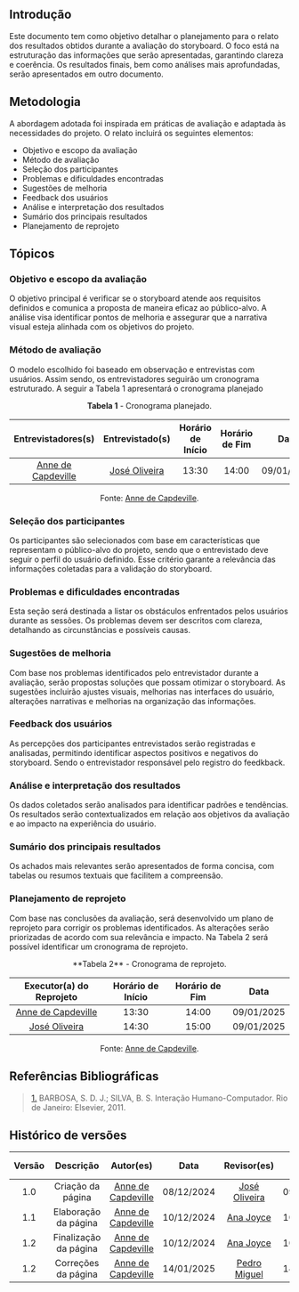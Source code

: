 ## Introdução

Este documento tem como objetivo detalhar o planejamento para o relato dos resultados obtidos durante a avaliação do storyboard. O foco está na estruturação das informações que serão apresentadas, garantindo clareza e coerência. Os resultados finais, bem como análises mais aprofundadas, serão apresentados em outro documento.

## Metodologia

A abordagem adotada foi inspirada em práticas de avaliação e adaptada às necessidades do projeto. O relato incluirá os seguintes elementos:

- Objetivo e escopo da avaliação
- Método de avaliação
- Seleção dos participantes
- Problemas e dificuldades encontradas
- Sugestões de melhoria
- Feedback dos usuários
- Análise e interpretação dos resultados
- Sumário dos principais resultados
- Planejamento de reprojeto

## Tópicos

### Objetivo e escopo da avaliação

O objetivo principal é verificar se o storyboard atende aos requisitos definidos e comunica a proposta de maneira eficaz ao público-alvo. A análise visa identificar pontos de melhoria e assegurar que a narrativa visual esteja alinhada com os objetivos do projeto.

### Método de avaliação

O modelo escolhido foi baseado em observação e entrevistas com usuários. Assim sendo, os entrevistadores seguirão um cronograma estruturado. A seguir a Tabela 1 apresentará o cronograma planejado

<center>

**Tabela 1** - Cronograma planejado.

|                 Entrevistadores(s)                 |               Entrevistado(s)                | Horário de Início | Horário de Fim |    Data    |   Local    |
| :------------------------------------------------: | :------------------------------------------: | :---------------: | :------------: | :--------: | :--------: |
| [Anne de Capdeville](https://github.com/nanecapde) | [José Oliveira](https://github.com/Jose1277) |       13:30       |     14:00      | 09/01/2025 | Presencial |

Fonte: [Anne de Capdeville](https://github.com/nanecapde).

</center>

### Seleção dos participantes

Os participantes são selecionados com base em características que representam o público-alvo do projeto, sendo que o entrevistado deve seguir o perfil do usuário definido. Esse critério garante a relevância das informações coletadas para a validação do storyboard.

### Problemas e dificuldades encontradas

Esta seção será destinada a listar os obstáculos enfrentados pelos usuários durante as sessões. Os problemas devem ser descritos com clareza, detalhando as circunstâncias e possíveis causas.

### Sugestões de melhoria

Com base nos problemas identificados pelo entrevistador durante a avaliação, serão propostas soluções que possam otimizar o storyboard. As sugestões incluirão ajustes visuais, melhorias nas interfaces do usuário, alterações narrativas e melhorias na organização das informações.

### Feedback dos usuários

As percepções dos participantes entrevistados serão registradas e analisadas, permitindo identificar aspectos positivos e negativos do storyboard. Sendo o entrevistador responsável pelo registro do feedkback.

### Análise e interpretação dos resultados

Os dados coletados serão analisados para identificar padrões e tendências. Os resultados serão contextualizados em relação aos objetivos da avaliação e ao impacto na experiência do usuário.

### Sumário dos principais resultados

Os achados mais relevantes serão apresentados de forma concisa, com tabelas ou resumos textuais que facilitem a compreensão.

### Planejamento de reprojeto

Com base nas conclusões da avaliação, será desenvolvido um plano de reprojeto para corrigir os problemas identificados. As alterações serão priorizadas de acordo com sua relevância e impacto. Na Tabela 2 será possível identificar um cronograma de reprojeto.

<center>
**Tabela 2** - Cronograma de reprojeto.

|              Executor(a) do Reprojeto              | Horário de Início | Horário de Fim |    Data    |
| :------------------------------------------------: | :---------------: | :------------: | :--------: |
| [Anne de Capdeville](https://github.com/nanecapde) |       13:30       |     14:00      | 09/01/2025 |
|    [José Oliveira](https://github.com/Jose1277)    |       14:30       |     15:00      | 09/01/2025 |

Fonte: [Anne de Capdeville](https://github.com/nanecapde).

</center>

## Referências Bibliográficas

> <a id="REF1" href="#anchor_1">1.</a> BARBOSA, S. D. J.; SILVA, B. S. Interação Humano-Computador. Rio de Janeiro: Elsevier, 2011.

## Histórico de versões

| Versão |       Descrição       |                     Autor(es)                      |    Data    |                  Revisor(es)                   | Data de revisão |
| :----: | :-------------------: | :------------------------------------------------: | :--------: | :--------------------------------------------: | :-------------: |
|  1.0   |   Criação da página   | [Anne de Capdeville](https://github.com/nanecapde) | 08/12/2024 |  [José Oliveira](https://github.com/Jose1277)  |   09/12/2024    |
|  1.1   | Elaboração da página  | [Anne de Capdeville](https://github.com/nanecapde) | 10/12/2024 | [Ana Joyce](https://github.com/anajoyceamorim) |   10/12/2024    |
|  1.2   | Finalização da página | [Anne de Capdeville](https://github.com/nanecapde) | 10/12/2024 | [Ana Joyce](https://github.com/anajoyceamorim) |   10/12/2024    |
|  1.2   |  Correções da página  | [Anne de Capdeville](https://github.com/nanecapde) | 14/01/2025 | [Pedro Miguel](https://github.com/pedroMADBR) |   14/01/2025    |

